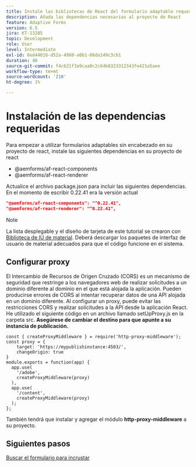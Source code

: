 ```yaml
---
title: Instale las bibliotecas de React del formulario adaptable requeridas
description: Añada las dependencias necesarias al proyecto de React
feature: Adaptive Forms
version: 6.5
jira: KT-13285
topic: Development
role: User
level: Intermediate
exl-id: 0ed44016-d52a-4980-a0b1-06da149c3cb1
duration: 48
source-git-commit: f4c621f3a9caa8c2c64b8323312343fe421a5aee
workflow-type: tm+mt
source-wordcount: '210'
ht-degree: 1%

---
```


# Instalación de las dependencias requeridas

Para empezar a utilizar formularios adaptables sin encabezado en su proyecto de react, instale las siguientes dependencias en su proyecto de react

* @aemforms/af-react-components
* @aemforms/af-react-renderer

Actualice el archivo package.json para incluir las siguientes dependencias. En el momento de escribir 0.22.41 era la versión actual

```json
"@aemforms/af-react-components": "^0.22.41",
"@aemforms/af-react-renderer": "^0.22.41",
```

>[!NOTE]
>
>La lista desplegable y el diseño de tarjeta de este tutorial se crearon con [Biblioteca de IU de material](https://mui.com/). Deberá descargar los paquetes de interfaz de usuario de material adecuados para que el código funcione en el sistema.

## Configurar proxy

El Intercambio de Recursos de Origen Cruzado (CORS) es un mecanismo de seguridad que restringe a los navegadores web de realizar solicitudes a un dominio diferente al dominio en el que está alojada la aplicación. Pueden producirse errores de CORS al intentar recuperar datos de una API alojada en un dominio diferente. Al configurar un proxy, puede evitar las restricciones CORS y realizar solicitudes a la API desde la aplicación React. He utilizado el siguiente código en un archivo llamado setUpProxy.js en la carpeta src. **Asegúrese de cambiar el destino para que apunte a su instancia de publicación.**

```
const { createProxyMiddleware } = require('http-proxy-middleware');
const proxy = {
    target: 'https://mypublishinstance:4503/',
    changeOrigin: true
}
module.exports = function(app) {
  app.use(
    '/adobe',
    createProxyMiddleware(proxy)
  ),
  app.use(
    '/content',
    createProxyMiddleware(proxy)
  );
};
```

También tendrá que instalar y agregar el módulo **http-proxy-middleware** a su proyecto.

## Siguientes pasos

[Buscar el formulario para incrustar](./fetch-the-form.md)
